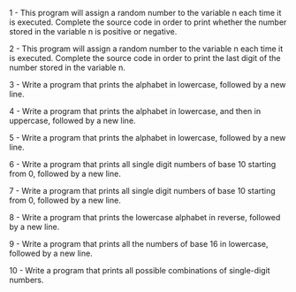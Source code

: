 1 - This program will assign a random number to the variable n each time it is executed. Complete the source code in order to print whether the number stored in the variable n is positive or negative.

2 - This program will assign a random number to the variable n each time it is executed. Complete the source code in order to print the last digit of the number stored in the variable n.

3 - Write a program that prints the alphabet in lowercase, followed by a new line.

4 - Write a program that prints the alphabet in lowercase, and then in uppercase, followed by a new line.

5 - Write a program that prints the alphabet in lowercase, followed by a new line.

6 - Write a program that prints all single digit numbers of base 10 starting from 0, followed by a new line.

7 - Write a program that prints all single digit numbers of base 10 starting from 0, followed by a new line.

8 - Write a program that prints the lowercase alphabet in reverse, followed by a new line.

9 - Write a program that prints all the numbers of base 16 in lowercase, followed by a new line.

10 - Write a program that prints all possible combinations of single-digit numbers.
